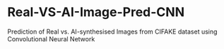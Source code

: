 # Real-VS-AI-Image-Pred-CNN
Prediction of Real vs. AI-synthesised Images from CIFAKE dataset using Convolutional Neural Network
